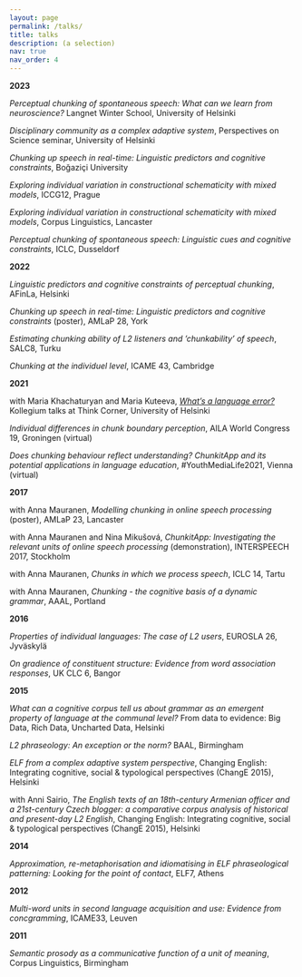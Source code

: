 ```yaml
---
layout: page
permalink: /talks/
title: talks
description: (a selection)
nav: true
nav_order: 4
---
```

<b>2023</b>

<i>Perceptual chunking of spontaneous speech: What can we learn from neuroscience?</i> Langnet Winter School, University of Helsinki <br>

<i>Disciplinary community as a complex adaptive system</i>, Perspectives on Science seminar, University of Helsinki<br>

<i>Chunking up speech in real-time: Linguistic predictors and cognitive constraints</i>, Boğaziçi University<br>

<i>Exploring individual variation in constructional schematicity with mixed models</i>, ICCG12, Prague <br>

<i>Exploring individual variation in constructional schematicity with mixed models</i>, Corpus Linguistics, Lancaster <br>

<i>Perceptual chunking of spontaneous speech: Linguistic cues and cognitive constraints</i>, ICLC, Dusseldorf<br>

<b>2022</b>

<i>Linguistic predictors and cognitive constraints of perceptual chunking</i>, AFinLa, Helsinki<br>

<i>Chunking up speech in real-time: Linguistic predictors and cognitive constraints </i> (poster), AMLaP 28, York<br>

<i>Estimating chunking ability of L2 listeners and ’chunkability’ of speech</i>, SALC8, Turku <br>

<i>Chunking at the individuel level</i>, ICAME 43, Cambridge<br>

<b>2021</b>

with Maria Khachaturyan and Maria Kuteeva, <a href="https://www.youtube.com/watch?v=axJmyCf4pms&t=3s"> <i>What’s a language error?</i></a> Kollegium talks at Think Corner, University of Helsinki<br>

<i>Individual differences in chunk boundary perception</i>, AILA World Congress 19, Groningen (virtual)<br>

<i>Does chunking behaviour reflect understanding? ChunkitApp and its potential applications in language education</i>, #YouthMediaLife2021, Vienna (virtual)<br>

<b>2017</b>

with Anna Mauranen, <i>Modelling chunking in online speech processing </i> (poster), AMLaP 23, Lancaster<br>

with Anna Mauranen and Nina Mikušová, <i>ChunkitApp: Investigating the relevant units of online speech processing </i>(demonstration), INTERSPEECH 2017, Stockholm<br>

with Anna Mauranen, <i>Chunks in which we process speech</i>, ICLC 14, Tartu<br>

with Anna Mauranen, <i>Chunking - the cognitive basis of a dynamic grammar</i>, AAAL, Portland<br>

<b>2016</b>

<i>Properties of individual languages: The case of L2 users</i>, EUROSLA 26, Jyväskylä <br>

<i>On gradience of constituent structure: Evidence from word association responses</i>, UK CLC 6, Bangor<br>

<b>2015</b>

<i>What can a cognitive corpus tell us about grammar as an emergent property of language at the communal level?</i> From data to evidence: Big Data, Rich Data, Uncharted Data, Helsinki<br>

<i>L2 phraseology: An exception or the norm?</i> BAAL, Birmingham<br>

<i>ELF from a complex adaptive system perspective</i>, Changing English: Integrating cognitive, social & typological perspectives (ChangE 2015), Helsinki<br>

with Anni Sairio, <i>The English texts of an 18th-century Armenian officer and a 21st-century Czech blogger: a comparative corpus analysis of historical and present-day L2 English</i>, Changing English: Integrating cognitive, social & typological perspectives (ChangE 2015), Helsinki<br>

<b>2014</b>

<i>Approximation, re-metaphorisation and idiomatising in ELF phraseological patterning:  Looking for the point of contact</i>, ELF7, Athens<br>

<b>2012</b>

<i>Multi-word units in second language acquisition and use: Evidence from concgramming</i>, ICAME33, Leuven<br>

<b>2011</b>

<i>Semantic prosody as a communicative function of a unit of meaning</i>, Corpus Linguistics, Birmingham<br>
